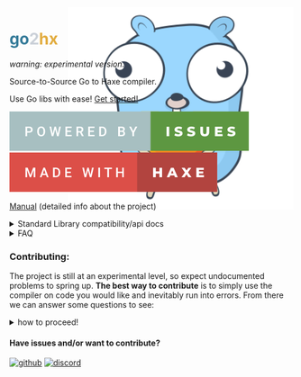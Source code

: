 
<img src="logo.svg" width="400" align="right" style="margin-bottom:-4000px;"/>


<h1><font color="#357b99">go</font><font color="#cad0d8">2</font><font color="#e2ac3f">hx</font></h1>

*warning: experimental version.*

Source-to-Source Go to Haxe compiler.

Use Go libs with ease! [Get started!](https://github.com/go2hx/go2hx#getting-started)

[![issues](powered-by-issues.svg)](https://github.com/go2hx/go2hx/issues)
[![haxe](made-with-haxe.svg)](https://haxe.org)



[Manual](./manual/index.html) (detailed info about the project)

<details><summary>Standard Library compatibility/api docs</summary>::support::</details>
<details><summary>FAQ</summary>

* Q: Can library X be compiled using go2hx?
* A: Maybe, to see if the library is supported at the moment ``go get library_here`` the library and then run:
```sh
go list -f '{{ .Imports }}' library here
```
Then check to see if the standard libraries used are all passing with the compatibility table above.

* Q: Does the compiler support Go as a Haxe target?
* A: No and it's not within the scope of the project.

* Q: Why not use externs instead of compiling Go code into Haxe?
* A: Because externs can target lock a code base and they require maintenance, abstraction code etc.

* Q: Cgo support?
* A: Not available but planned and happily accepting contributions for it!

* Q: How does this compare to Gopherjs or Go wasm?
* A: go2hx's design is built with Haxe devs in mind, therefore the goals align with Haxe dev advantages of the compiler, with that said go2hx does have some advantages already, smaller code generation, access to Haxe's compiler tooling such as dce and optimizations, and Haxe as a language being very portable, high level and statically typed.

* Q: What internals does go2hx's stdlib use (stdgo)
* A: go2hx's compiler, compiles the standard library packages for example ``os``. After compilation a Patcher system switches out functions/variables/structs for a Haxe equivalent, for example ``os.Open`` uses ``sys.io.File.read`` and ``sys.io.File.write``.

</details>

### Contributing:

The project is still at an experimental level, so expect undocumented problems to spring up.
**The best way to contribute** is to simply use the compiler on code you would like and inevitably run into errors. From there we can answer some questions to see:

<details>
<summary>how to proceed!</summary>

## What time is the error happening?: 
* go compiler time (``./export.go`` named: go4hx)
* Haxe compiler time (``src/Typer.hx`` and ``./stdgo/internal/reflect/Reflect.hx`` etc)
* compile time (Haxe build tools example: ``haxe build.hxml``)
* runtime (Code running example: ``hl build.hl`` or ``node build.js``).

## How can the code causing the error be reduced to a simple sample?
* Use ``./rnd/main.go`` as a testbed and run it with: ``haxe rnd.hxml``
* Modify the go code with debug prints or the Haxe compiled code with traces and figure out where is the precise error point.
* Copy over structs and interfaces if needed that are used by the erroring code sample.
* Make usage of go2hx's reflection for example:
```go
println(reflect.TypeOf(value).String())
```

## Does the code throw "not implemented" error?
* Look at the unimplemented function's [documentation](https://pkg.go.dev/std)
* Implement the missing functionality into the Patcher ``./src/Patch.hx`` following the naming convention ``path:FunctionName`` or ``path.Type:FunctionName`` for [recv functions](./ast.html).

## Is the type casting invalid?
* Look into ``./src/Typer.hx`` and search for ``function checkType`` for implicit type conversions and for casts ``function castTranslate``
* A lot of helper type functions are called in ``./stdgo/internal/reflect/Reflect`` for example ``getUnderlying`` and the entire module is imported into ``Typer.hx`` so you won't see clear reference that the code is there.

</details>

#### Have issues and/or want to contribute?
[![github](https://img.shields.io/badge/GitHub-100000?style=for-the-badge&logo=github&logoColor=white)](https://github.com/go2hx/go2hx)
[![discord](https://img.shields.io/badge/Discord-7289DA?style=for-the-badge&logo=discord&logoColor=white)](https://discord.gg/ewnMZAV)
